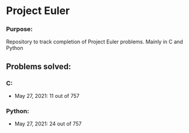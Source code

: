 # Project Euler

### Purpose:
Repository to track completion of Project Euler problems. Mainly in C and Python

## Problems solved:

### C:
<ul>
<li>May 27, 2021: 11 out of 757
</ul>

### Python: 
<ul>
<li>May 27, 2021: 24 out of 757
</ul>
